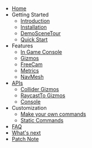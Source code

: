 - [Home](/)
- Getting Started
  - [Introduction](getting-started/introduction.md)
  - [Installation](getting-started/installation.md)
  - [DemoSceneTour](getting-started/demo.md)
  - [Quick Start](getting-started/quick-start.md)
- Features
  - [In Game Console](features/console.md)
  - [Gizmos](features/gizmos.md)
  - [FreeCam](features/freecam.md)
  - [Metrics](features/metrics.md)
  - [NavMesh](features/navmesh.md)
- [APIs](apis/apis.md)
  - [Collider Gizmos](apis/collider_gizmos.md)
  - [RaycastTo Gizmos](apis/raycastTo_gizmos.md)
  - [Console](apis/console.md)
- Customization
  - [Make your own commands](customization/custom_commands.md)
  - [Static Commands](customization/staticCommands.md)
- [FAQ](faq.md)
- [What's next](whatNext.md)
- [Patch Note](patchnote.md)
